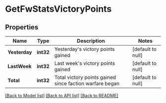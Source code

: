 # GetFwStatsVictoryPoints

## Properties
Name | Type | Description | Notes
------------ | ------------- | ------------- | -------------
**Yesterday** | **int32** | Yesterday&#39;s victory points gained | [default to null]
**LastWeek** | **int32** | Last week&#39;s victory points gained | [default to null]
**Total** | **int32** | Total victory points gained since faction warfare began | [default to null]

[[Back to Model list]](../README.md#documentation-for-models) [[Back to API list]](../README.md#documentation-for-api-endpoints) [[Back to README]](../README.md)


